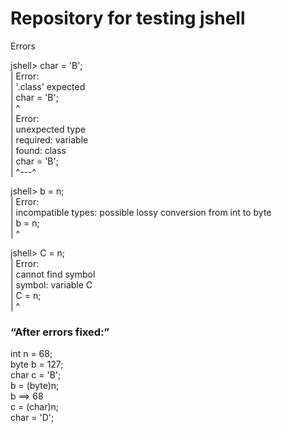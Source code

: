 # Repository for testing jshell

Errors

jshell> char = 'B';  
|  Error:  
|  '.class' expected  
|  char = 'B';  
|       ^  
|  Error:  
|  unexpected type  
|    required: variable  
|    found:    class  
|  char = 'B';  
|  ^---^  

jshell> b = n;  
|  Error:  
|  incompatible types: possible lossy conversion from int to byte  
|  b = n;  
|      ^  

jshell> C = n;  
|  Error:  
|  cannot find symbol  
|    symbol:   variable C  
|  C = n;  
|  ^  

### “After errors fixed:”  
int n = 68;  
byte b = 127;  
char c = 'B';  
b = (byte)n;  
b ==> 68  
c = (char)n;  
char = 'D';  
